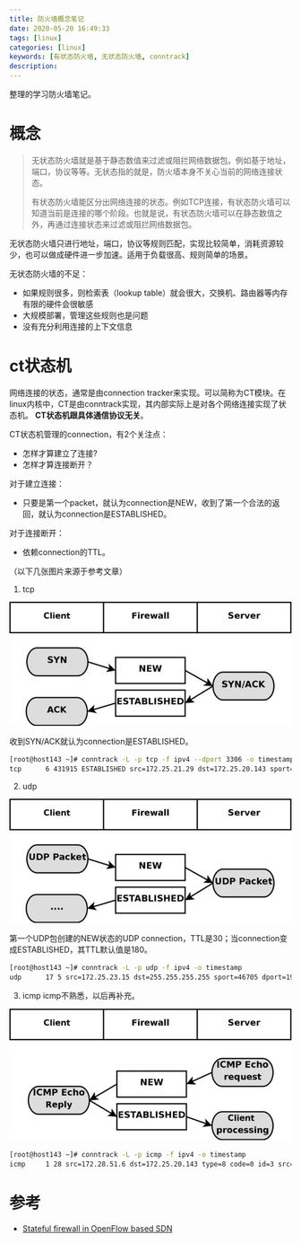 ```yaml
---
title: 防火墙概念笔记
date: 2020-05-20 16:49:33
tags: [linux]
categories: [linux]
keywords: [有状态防火墙, 无状态防火墙, conntrack]
description: 
---
```


整理的学习防火墙笔记。
<!-- more -->

# 概念

>无状态防火墙就是基于静态数值来过滤或阻拦网络数据包。例如基于地址，端口，协议等等。无状态指的就是，防火墙本身不关心当前的网络连接状态。
>
>有状态防火墙能区分出网络连接的状态。例如TCP连接，有状态防火墙可以知道当前是连接的哪个阶段。也就是说，有状态防火墙可以在静态数值之外，再通过连接状态来过滤或阻拦网络数据包。

无状态防火墙只进行地址，端口，协议等规则匹配，实现比较简单，消耗资源较少，也可以做成硬件进一步加速。适用于负载很高、规则简单的场景。

无状态防火墙的不足：
- 如果规则很多，则检索表（lookup table）就会很大，交换机、路由器等内存有限的硬件会很敏感
- 大规模部署，管理这些规则也是问题
- 没有充分利用连接的上下文信息

# ct状态机

网络连接的状态，通常是由connection tracker来实现。可以简称为CT模块。在linux内核中，CT是由conntrack实现，其内部实际上是对各个网络连接实现了状态机。
**CT状态机跟具体通信协议无关**。

CT状态机管理的connection，有2个关注点：
- 怎样才算建立了连接?
- 怎样才算连接断开？

对于建立连接：
- 只要是第一个packet，就认为connection是NEW，收到了第一个合法的返回，就认为connection是ESTABLISHED。

对于连接断开：
- 依赖connection的TTL。

（以下几张图片来源于参考文章）

1. tcp



![ct_tcp.jpg](ct_tcp.jpg)



收到SYN/ACK就认为connection是ESTABLISHED。

```sh
[root@host143 ~]# conntrack -L -p tcp -f ipv4 --dport 3306 -o timestamp
tcp      6 431915 ESTABLISHED src=172.25.21.29 dst=172.25.20.143 sport=57764 dport=3306 src=172.25.20.143 dst=172.25.21.29 sport=3306 dport=57764 [ASSURED] mark=0 use=1
```

2. udp



![ct_udp.jpg](ct_udp.jpg)



第一个UDP包创建的NEW状态的UDP connection，TTL是30；当connection变成ESTABLISHED，其TTL默认值是180。
```sh
[root@host143 ~]# conntrack -L -p udp -f ipv4 -o timestamp
udp      17 5 src=172.25.23.15 dst=255.255.255.255 sport=46705 dport=1947 [UNREPLIED] src=255.255.255.255 dst=172.25.23.15 sport=1947 dport=46705 mark=0 use=1
```

3. icmp
icmp不熟悉，以后再补充。



![ct_icmp.jpg](ct_icmp.jpg)



```sh
[root@host143 ~]# conntrack -L -p icmp -f ipv4 -o timestamp
icmp     1 28 src=172.28.51.6 dst=172.25.20.143 type=8 code=0 id=3 src=172.25.20.143 dst=172.28.51.6 type=0 code=0 id=3 mark=0 use=1
```

# 参考

- [Stateful firewall in OpenFlow based SDN](https://zhuanlan.zhihu.com/p/25089778)